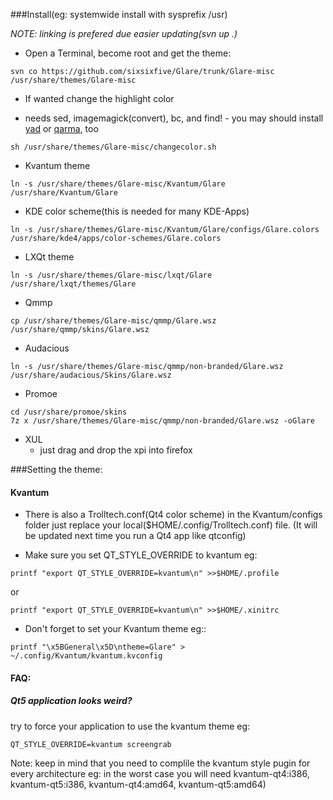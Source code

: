 ###Install(eg: systemwide install with sysprefix /usr)

*NOTE: linking is prefered due easier updating(svn up .)*

- Open a Terminal, become root and get the theme: 

```
svn co https://github.com/sixsixfive/Glare/trunk/Glare-misc /usr/share/themes/Glare-misc
```
- If wanted change the highlight color
 * needs sed, imagemagick(convert), bc, and find! - you may should install [yad](http://sourceforge.net/projects/yad-dialog) or [qarma](https://github.com/luebking/qarma), too

```
sh /usr/share/themes/Glare-misc/changecolor.sh
```
- Kvantum theme

```
ln -s /usr/share/themes/Glare-misc/Kvantum/Glare /usr/share/Kvantum/Glare
```

- KDE color scheme(this is needed for many KDE-Apps) 

```
ln -s /usr/share/themes/Glare-misc/Kvantum/Glare/configs/Glare.colors /usr/share/kde4/apps/color-schemes/Glare.colors
```
 
- LXQt theme

```
ln -s /usr/share/themes/Glare-misc/lxqt/Glare /usr/share/lxqt/themes/Glare
```
- Qmmp

```
cp /usr/share/themes/Glare-misc/qmmp/Glare.wsz /usr/share/qmmp/skins/Glare.wsz
```
- Audacious

```
ln -s /usr/share/themes/Glare-misc/qmmp/non-branded/Glare.wsz /usr/share/audacious/Skins/Glare.wsz
```
- Promoe

```
cd /usr/share/promoe/skins
7z x /usr/share/themes/Glare-misc/qmmp/non-branded/Glare.wsz -oGlare
```
- XUL
  * just drag and drop the xpi into firefox

###Setting the theme:

#### Kvantum

* There is also a Trolltech.conf(Qt4 color scheme) in the Kvantum/configs folder
just replace your local($HOME/.config/Trolltech.conf) file.
(It will be updated next time you run a Qt4 app like qtconfig)

* Make sure you set QT_STYLE_OVERRIDE to kvantum eg:

```
printf "export QT_STYLE_OVERRIDE=kvantum\n" >>$HOME/.profile
```
or

```
printf "export QT_STYLE_OVERRIDE=kvantum\n" >>$HOME/.xinitrc
```

* Don't forget to set your Kvantum theme eg::

```
printf "\x5BGeneral\x5D\ntheme=Glare" > ~/.config/Kvantum/kvantum.kvconfig
```
#### FAQ:

##### Qt5 application looks weird?

try to force your application to use the kvantum theme eg:

    QT_STYLE_OVERRIDE=kvantum screengrab

Note: keep in mind that you need to complile the kvantum style pugin for every architecture eg: in the worst case you will need kvantum-qt4:i386, kvantum-qt5:i386, kvantum-qt4:amd64, kvantum-qt5:amd64)
